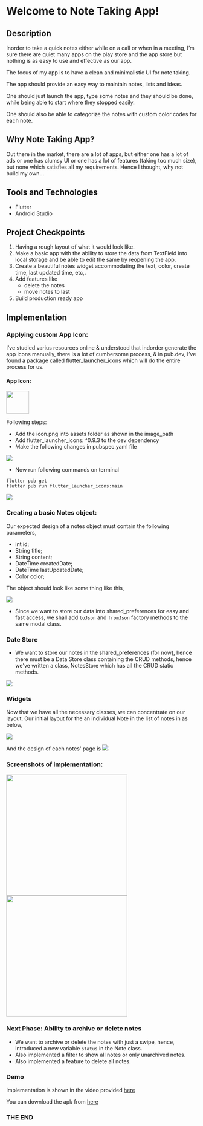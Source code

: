 # Welcome to Note Taking App!

## Description
Inorder to take a quick notes either while on a call or when in a meeting, I’m sure there are quiet many apps on the play store and the app store but nothing is as easy to use and effective as our app.

The focus of my app is to have a clean and minimalistic UI for note taking.

The app should provide an easy way to maintain notes, lists and ideas.

One should just launch the app, type some notes and they should be done, while being able to start where they stopped easily.

One should also be able to categorize the notes with custom color codes for each note.

## Why Note Taking App?
Out there in the market, there are a lot of apps, but either one has a lot of ads or one has clumsy UI or one has a lot of features (taking too much size), but none which satisfies all my requirements. Hence I thought, why not build my own…

## Tools and Technologies
- Flutter
- Android Studio

## Project Checkpoints
1.  Having a rough layout of what it would look like.
2.  Make a basic app with the ability to store the data from TextField into local storage and be able to edit the same by reopening the app.
3.  Create a beautiful notes widget accommodating the text, color, create time, last updated time, etc,.
4.  Add features like
    -   delete the notes
    -   move notes to last
5.  Build production ready app

## Implementation

### Applying custom App Icon:
I’ve studied varius resources online & understood that indorder generate the app icons manually, there is a lot of cumbersome process, & in pub.dev, I’ve found a package called flutter_launcher_icons which will do the entire process for us.

#### App Icon:
<img src="https://lh3.googleusercontent.com/JeYFGO7n41LwW0wP5krV-ws0iDFdX0k_6M5S-sK4bRMLCSfXoLt3_QfTw2i_WbqUujelwPIRmlPRHwZudVTPG_hIAFVRrjBHzz9jBhj5HdIL_gSZogxAD_aWmTqp1O-Mgky5ooC8FGVIoMZkMg" width="60">

Following steps:
- Add the icon.png into assets folder as shown in the image_path
- Add flutter_launcher_icons: ^0.9.3 to the dev dependency
- Make the following changes in pubspec.yaml file

![](https://lh6.googleusercontent.com/DApTGe_xV_WaIDtzbdp2XSxLd2m4-WhkLhJocwwj7EFSsb1asLuW4p2ti_JKATLYQ2N0Ser43DWt5xd-ie5X77IJ97AKPRbEJxHy_3lQ5huwRoHXK9lmw0yyJcy_QNgbPCBpxIYs6ta3wTEgOg)

- Now run following commands on terminal
```
flutter pub get
flutter pub run flutter_launcher_icons:main
```

![](https://lh6.googleusercontent.com/eG9NtmOfGgLWtnJMUHh-gRij_hECuZvj2xDNpLArG_GeRXxh9Stln4XCUPdTzb3pM7fmxfru-315Vjql0BlYzKema-ZAxKGZrW1pWLWKft_XDLKceOmK-jS8TVSrBkRyp2gYcyHYU5YVfwdeMw)

### Creating a basic Notes object:
Our expected design of a notes object must contain the following parameters,
- int id;
- String title;
- String content;
- DateTime createdDate;
- DateTime lastUpdatedDate;
- Color color;

The object should look like some thing like this,

![](https://lh4.googleusercontent.com/gF-N8C6oxttmCGLFc4D3puhPXy5ih8ifXPmJgI3HSsFyPKNurm2MA6ZflPNssNInlFXlmOv3V9iaJs2roFfo23u3pfp8WFWH4xYwH7dY98e31T99-12isBmOdISW5dqPUreFIbDBLJn8b9qJQw)

- Since we want to store our data into shared_preferences for easy and fast access, we shall add `toJson` and `fromJson` factory methods to the same modal class.

### Date Store
- We want to store our notes in the shared_preferences (for now), hence there must be a Data Store class containing the CRUD methods, hence we've written a class, NotesStore which has all the CRUD static methods.

![](https://lh5.googleusercontent.com/VY6xYjqBKxfp2cSjZbtw5u-iPktiiHpdMQEotDBEhsQy1dfZIuQAhub29WGdABRXx2WhFqbTmVNF506u-LMHX4cRNqP73ekF6HUiSMEZCVlWb5IxS7HHOzpr4mlbTYgW3PyGg5aFRWZV9YXHVQ)

### Widgets
Now that we have all the necessary classes, we can concentrate on our layout.
Our initial layout for the an individual Note in the list of notes in as below,

![](https://lh3.googleusercontent.com/6RBkOCpzR_laG6PWPE1PCyEOa2J2FDfk0v94c27XDZpeZEjnM7NSu1dj3g99UbAa5GGHb6MjSHhO0O81P3JU2utDaWhMJatDma8eUC0AAk6N26Bd3yp271bP01v4PeYiVoJol5mNi3vtqfHjyA)

And the design of each notes' page is
![](https://lh6.googleusercontent.com/7btifIuWIf9DVr2rE9Zto1tCkCQYjq47EWK18rBmm4SrFQuvvxlJrH3YQnfETNpwQPz8oKNimRTNQ8LMveL26id_3UdAWmIYt34ok85AsOF0500GZIgvfa0urscsK-9UNfDELJnkBCT5aGeFeQ)

### Screenshots of implementation:

<img src="https://lh4.googleusercontent.com/SFvKpVYvoPeERXxqzQbZTiQDu-_YzaSeCpNKJG4Xrv77KYY2GD1Xc28dzjmDYNfCt8hLcRMcHO91qlhsLKk7RCSWT5Xgc4hzckG31-5Pos0iHUCGU85yPHiwkU3BmUIMgPxMGF0LTQ1iIdTnEQ" width="320">


<img src="https://lh5.googleusercontent.com/IyqHJLqeqxc3D4ZmhuYTJkcMNj-KfpkDxRPZG9edL2cCgCtTnuj6uvf2wjYI6U8gDd3uBRrPB2_QwE7VVwU0zReKwXakImhAX9B__wkqUidz3PlLYVw6vdgWam9TQQTv4rKssmF0QW6TasYvug" width="320">

### Next Phase: Ability to archive or delete notes
- We want to archive or delete the notes with just a swipe, hence, introduced a new variable `status` in the Note class.
- Also implemented a filter to show all notes or only unarchived notes.
- Also implemented a feature to delete all notes.

### Demo
Implementation is shown in the video provided [here](https://drive.google.com/file/d/1ILdDF8HnhJkTSWgK1hFP1z2LTDl7LF6V/view?usp=sharing)

You can download the apk from [here](https://drive.google.com/file/d/18caFdVW0DgvkEUNr116pFgqE0QproXO4/view?usp=sharing)


### THE END